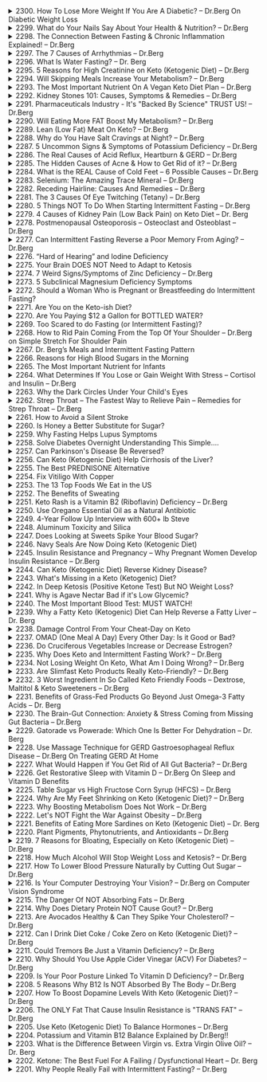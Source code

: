 <details>
<summary>2300. How To Lose More Weight If You Are A Diabetic? – Dr.Berg On Diabetic Weight Loss</summary><br>

<a href="https://www.youtube.com/watch?v=xVMqFuwxKyw" target="_blank">
    <img src="https://img.youtube.com/vi/xVMqFuwxKyw/maxresdefault.jpg" 
        alt="[Youtube]" width="200">
</a>

# How To Lose More Weight If You Are A Diabetic? – Dr.Berg On Diabetic Weight Loss


</details>

<details>
<summary>2299. What do Your Nails Say About Your Health & Nutrition? – Dr.Berg</summary><br>

<a href="https://www.youtube.com/watch?v=RopzcyBbXDk" target="_blank">
    <img src="https://img.youtube.com/vi/RopzcyBbXDk/maxresdefault.jpg" 
        alt="[Youtube]" width="200">
</a>

# What do Your Nails Say About Your Health & Nutrition? – Dr.Berg


</details>

<details>
<summary>2298. The Connection Between Fasting & Chronic Inflammation Explained! – Dr.Berg</summary><br>

<a href="https://www.youtube.com/watch?v=mWkV_lc71C4" target="_blank">
    <img src="https://img.youtube.com/vi/mWkV_lc71C4/maxresdefault.jpg" 
        alt="[Youtube]" width="200">
</a>

# The Connection Between Fasting & Chronic Inflammation Explained! – Dr.Berg


</details>

<details>
<summary>2297. The 7 Causes of Arrhythmias – Dr.Berg</summary><br>

<a href="https://www.youtube.com/watch?v=QcEBNUVHRec" target="_blank">
    <img src="https://img.youtube.com/vi/QcEBNUVHRec/maxresdefault.jpg" 
        alt="[Youtube]" width="200">
</a>

# The 7 Causes of Arrhythmias – Dr.Berg


</details>

<details>
<summary>2296. What Is Water Fasting? – Dr. Berg</summary><br>

<a href="https://www.youtube.com/watch?v=suxKTJYy9Gc" target="_blank">
    <img src="https://img.youtube.com/vi/suxKTJYy9Gc/maxresdefault.jpg" 
        alt="[Youtube]" width="200">
</a>

# What Is Water Fasting? – Dr. Berg


</details>

<details>
<summary>2295. 5 Reasons for High Creatinine on Keto (Ketogenic Diet) – Dr.Berg</summary><br>

<a href="https://www.youtube.com/watch?v=tw1lO0MXPzg" target="_blank">
    <img src="https://img.youtube.com/vi/tw1lO0MXPzg/maxresdefault.jpg" 
        alt="[Youtube]" width="200">
</a>

# 5 Reasons for High Creatinine on Keto (Ketogenic Diet) – Dr.Berg


</details>

<details>
<summary>2294. Will Skipping Meals Increase Your Metabolism? – Dr.Berg</summary><br>

<a href="https://www.youtube.com/watch?v=AiPi3_ibTqQ" target="_blank">
    <img src="https://img.youtube.com/vi/AiPi3_ibTqQ/maxresdefault.jpg" 
        alt="[Youtube]" width="200">
</a>

# Will Skipping Meals Increase Your Metabolism? – Dr.Berg


</details>

<details>
<summary>2293. The Most Important Nutrient On A Vegan Keto Diet Plan – Dr.Berg</summary><br>

<a href="https://www.youtube.com/watch?v=86VNVf9pklU" target="_blank">
    <img src="https://img.youtube.com/vi/86VNVf9pklU/maxresdefault.jpg" 
        alt="[Youtube]" width="200">
</a>

# The Most Important Nutrient On A Vegan Keto Diet Plan – Dr.Berg


</details>

<details>
<summary>2292. Kidney Stones 101: Causes, Symptoms & Remedies – Dr.Berg</summary><br>

<a href="https://www.youtube.com/watch?v=jJhbMUzCInM" target="_blank">
    <img src="https://img.youtube.com/vi/jJhbMUzCInM/maxresdefault.jpg" 
        alt="[Youtube]" width="200">
</a>

# Kidney Stones 101: Causes, Symptoms & Remedies – Dr.Berg


</details>

<details>
<summary>2291. Pharmaceuticals Industry - It's "Backed By Science" TRUST US! – Dr.Berg</summary><br>

<a href="https://www.youtube.com/watch?v=mupYHvBrCRI" target="_blank">
    <img src="https://img.youtube.com/vi/mupYHvBrCRI/maxresdefault.jpg" 
        alt="[Youtube]" width="200">
</a>

# Pharmaceuticals Industry - It's "Backed By Science" TRUST US! – Dr.Berg


</details>

<details>
<summary>2290. Will Eating More FAT Boost My Metabolism? – Dr.Berg</summary><br>

<a href="https://www.youtube.com/watch?v=7Dy_o2ImfeU" target="_blank">
    <img src="https://img.youtube.com/vi/7Dy_o2ImfeU/maxresdefault.jpg" 
        alt="[Youtube]" width="200">
</a>

# Will Eating More FAT Boost My Metabolism? – Dr.Berg


</details>

<details>
<summary>2289. Lean (Low Fat) Meat On Keto? – Dr.Berg</summary><br>

<a href="https://www.youtube.com/watch?v=OHsAoW3fs34" target="_blank">
    <img src="https://img.youtube.com/vi/OHsAoW3fs34/maxresdefault.jpg" 
        alt="[Youtube]" width="200">
</a>

# Lean (Low Fat) Meat On Keto? – Dr.Berg


</details>

<details>
<summary>2288. Why do You Have Salt Cravings at Night? – Dr.Berg</summary><br>

<a href="https://www.youtube.com/watch?v=qJiwXpLOaFI" target="_blank">
    <img src="https://img.youtube.com/vi/qJiwXpLOaFI/maxresdefault.jpg" 
        alt="[Youtube]" width="200">
</a>

# Why do You Have Salt Cravings at Night? – Dr.Berg


</details>

<details>
<summary>2287. 5 Uncommon Signs & Symptoms of Potassium Deficiency – Dr.Berg</summary><br>

<a href="https://www.youtube.com/watch?v=2ZRfTLoGNnw" target="_blank">
    <img src="https://img.youtube.com/vi/2ZRfTLoGNnw/maxresdefault.jpg" 
        alt="[Youtube]" width="200">
</a>

# 5 Uncommon Signs & Symptoms of Potassium Deficiency – Dr.Berg


</details>

<details>
<summary>2286. The Real Causes of Acid Reflux, Heartburn & GERD – Dr.Berg</summary><br>

<a href="https://www.youtube.com/watch?v=HhUTAw6wcK8" target="_blank">
    <img src="https://img.youtube.com/vi/HhUTAw6wcK8/maxresdefault.jpg" 
        alt="[Youtube]" width="200">
</a>

# The Real Causes of Acid Reflux, Heartburn & GERD – Dr.Berg


</details>

<details>
<summary>2285. The Hidden Causes of Acne & How to Get Rid of it? – Dr.Berg</summary><br>

<a href="https://www.youtube.com/watch?v=LFGN0YSk4Ow" target="_blank">
    <img src="https://img.youtube.com/vi/LFGN0YSk4Ow/maxresdefault.jpg" 
        alt="[Youtube]" width="200">
</a>

# The Hidden Causes of Acne & How to Get Rid of it? – Dr.Berg


</details>

<details>
<summary>2284. What is the REAL Cause of Cold Feet – 6 Possible Causes – Dr.Berg</summary><br>

<a href="https://www.youtube.com/watch?v=PIgxshnJtHM" target="_blank">
    <img src="https://img.youtube.com/vi/PIgxshnJtHM/maxresdefault.jpg" 
        alt="[Youtube]" width="200">
</a>

# What is the REAL Cause of Cold Feet – 6 Possible Causes – Dr.Berg


</details>

<details>
<summary>2283. Selenium: The Amazing Trace Mineral – Dr.Berg</summary><br>

<a href="https://www.youtube.com/watch?v=53eqdCTMRVw" target="_blank">
    <img src="https://img.youtube.com/vi/53eqdCTMRVw/maxresdefault.jpg" 
        alt="[Youtube]" width="200">
</a>

# Selenium: The Amazing Trace Mineral – Dr.Berg


</details>

<details>
<summary>2282. Receding Hairline: Causes And Remedies – Dr.Berg</summary><br>

<a href="https://www.youtube.com/watch?v=wLxnFvdPZ8M" target="_blank">
    <img src="https://img.youtube.com/vi/wLxnFvdPZ8M/maxresdefault.jpg" 
        alt="[Youtube]" width="200">
</a>

# Receding Hairline: Causes And Remedies – Dr.Berg


</details>

<details>
<summary>2281. The 3 Causes Of Eye Twitching (Tetany) – Dr.Berg</summary><br>

<a href="https://www.youtube.com/watch?v=_zfdf3voy2I" target="_blank">
    <img src="https://img.youtube.com/vi/_zfdf3voy2I/maxresdefault.jpg" 
        alt="[Youtube]" width="200">
</a>

# The 3 Causes Of Eye Twitching (Tetany) – Dr.Berg


</details>

<details>
<summary>2280. 5 Things NOT To Do When Starting Intermittent Fasting – Dr.Berg</summary><br>

<a href="https://www.youtube.com/watch?v=abJ3NIYw6x8" target="_blank">
    <img src="https://img.youtube.com/vi/abJ3NIYw6x8/maxresdefault.jpg" 
        alt="[Youtube]" width="200">
</a>

# 5 Things NOT To Do When Starting Intermittent Fasting – Dr.Berg


</details>

<details>
<summary>2279. 4 Causes of Kidney Pain (Low Back Pain) on Keto Diet – Dr. Berg</summary><br>

<a href="https://www.youtube.com/watch?v=IiRg-U8mwuM" target="_blank">
    <img src="https://img.youtube.com/vi/IiRg-U8mwuM/maxresdefault.jpg" 
        alt="[Youtube]" width="200">
</a>

# 4 Causes of Kidney Pain (Low Back Pain) on Keto Diet – Dr. Berg


</details>

<details>
<summary>2278. Postmenopausal Osteoporosis – Osteoclast and Osteoblast – Dr.Berg</summary><br>

<a href="https://www.youtube.com/watch?v=N5-rDpN9ux8" target="_blank">
    <img src="https://img.youtube.com/vi/N5-rDpN9ux8/maxresdefault.jpg" 
        alt="[Youtube]" width="200">
</a>

# Postmenopausal Osteoporosis – Osteoclast and Osteoblast – Dr.Berg


</details>

<details>
<summary>2277. Can Intermittent Fasting Reverse a Poor Memory From Aging? – Dr.Berg</summary><br>

<a href="https://www.youtube.com/watch?v=GQ5fY3ULhdQ" target="_blank">
    <img src="https://img.youtube.com/vi/GQ5fY3ULhdQ/maxresdefault.jpg" 
        alt="[Youtube]" width="200">
</a>

# Can Intermittent Fasting Reverse a Poor Memory From Aging? – Dr.Berg


</details>

<details>
<summary>2276. “Hard of Hearing” and Iodine Deficiency</summary><br>

<a href="https://www.youtube.com/watch?v=8Q0ymrPE9-4" target="_blank">
    <img src="https://img.youtube.com/vi/8Q0ymrPE9-4/maxresdefault.jpg" 
        alt="[Youtube]" width="200">
</a>

# “Hard of Hearing” and Iodine Deficiency


</details>

<details>
<summary>2275. Your Brain DOES NOT Need to Adapt to Ketosis</summary><br>

<a href="https://www.youtube.com/watch?v=NX2HB7-tD_o" target="_blank">
    <img src="https://img.youtube.com/vi/NX2HB7-tD_o/maxresdefault.jpg" 
        alt="[Youtube]" width="200">
</a>

# Your Brain DOES NOT Need to Adapt to Ketosis


</details>

<details>
<summary>2274. 7 Weird Signs/Symptoms of Zinc Deficiency – Dr.Berg</summary><br>

<a href="https://www.youtube.com/watch?v=qwfeJJrbaO0" target="_blank">
    <img src="https://img.youtube.com/vi/qwfeJJrbaO0/maxresdefault.jpg" 
        alt="[Youtube]" width="200">
</a>

# 7 Weird Signs/Symptoms of Zinc Deficiency – Dr.Berg


</details>

<details>
<summary>2273. 5 Subclinical Magnesium Deficiency Symptoms</summary><br>

<a href="https://www.youtube.com/watch?v=3caP3r95fZ4" target="_blank">
    <img src="https://img.youtube.com/vi/3caP3r95fZ4/maxresdefault.jpg" 
        alt="[Youtube]" width="200">
</a>

# 5 Subclinical Magnesium Deficiency Symptoms


</details>

<details>
<summary>2272. Should a Woman Who is Pregnant or Breastfeeding do Intermittent Fasting?</summary><br>

<a href="https://www.youtube.com/watch?v=AatvLqKEH7U" target="_blank">
    <img src="https://img.youtube.com/vi/AatvLqKEH7U/maxresdefault.jpg" 
        alt="[Youtube]" width="200">
</a>

# Should a Woman Who is Pregnant or Breastfeeding do Intermittent Fasting?


</details>

<details>
<summary>2271. Are You on the Keto-ish Diet?</summary><br>

<a href="https://www.youtube.com/watch?v=ydQuw8JtRo0" target="_blank">
    <img src="https://img.youtube.com/vi/ydQuw8JtRo0/maxresdefault.jpg" 
        alt="[Youtube]" width="200">
</a>

# Are You on the Keto-ish Diet?


</details>

<details>
<summary>2270. Are You Paying $12 a Gallon for BOTTLED WATER?</summary><br>

<a href="https://www.youtube.com/watch?v=3yKLWYBCi7E" target="_blank">
    <img src="https://img.youtube.com/vi/3yKLWYBCi7E/maxresdefault.jpg" 
        alt="[Youtube]" width="200">
</a>

# Are You Paying $12 a Gallon for BOTTLED WATER?


</details>

<details>
<summary>2269. Too Scared to do Fasting (or Intermittent Fasting)?</summary><br>

<a href="https://www.youtube.com/watch?v=85cT2ctYvHI" target="_blank">
    <img src="https://img.youtube.com/vi/85cT2ctYvHI/maxresdefault.jpg" 
        alt="[Youtube]" width="200">
</a>

# Too Scared to do Fasting (or Intermittent Fasting)?


</details>

<details>
<summary>2268. How to Rid Pain Coming From the Top Of Your Shoulder – Dr.Berg on Simple Stretch For Shoulder Pain</summary><br>

<a href="https://www.youtube.com/watch?v=DL74upsPqZs" target="_blank">
    <img src="https://img.youtube.com/vi/DL74upsPqZs/maxresdefault.jpg" 
        alt="[Youtube]" width="200">
</a>

# How to Rid Pain Coming From the Top Of Your Shoulder – Dr.Berg on Simple Stretch For Shoulder Pain


</details>

<details>
<summary>2267. Dr. Berg’s Meals and Intermittent Fasting Pattern</summary><br>

<a href="https://www.youtube.com/watch?v=EhZK_MUPxrc" target="_blank">
    <img src="https://img.youtube.com/vi/EhZK_MUPxrc/maxresdefault.jpg" 
        alt="[Youtube]" width="200">
</a>

# Dr. Berg’s Meals and Intermittent Fasting Pattern


</details>

<details>
<summary>2266. Reasons for High Blood Sugars in the Morning</summary><br>

<a href="https://www.youtube.com/watch?v=12njrfrfMg4" target="_blank">
    <img src="https://img.youtube.com/vi/12njrfrfMg4/maxresdefault.jpg" 
        alt="[Youtube]" width="200">
</a>

# Reasons for High Blood Sugars in the Morning


</details>

<details>
<summary>2265. The Most Important Nutrient for Infants</summary><br>

<a href="https://www.youtube.com/watch?v=eSQ4x06HsBw" target="_blank">
    <img src="https://img.youtube.com/vi/eSQ4x06HsBw/maxresdefault.jpg" 
        alt="[Youtube]" width="200">
</a>

# The Most Important Nutrient for Infants


</details>

<details>
<summary>2264. What Determines If You Lose or Gain Weight With Stress – Cortisol and Insulin – Dr.Berg</summary><br>

<a href="https://www.youtube.com/watch?v=xmxWqW3SxFw" target="_blank">
    <img src="https://img.youtube.com/vi/xmxWqW3SxFw/maxresdefault.jpg" 
        alt="[Youtube]" width="200">
</a>

# What Determines If You Lose or Gain Weight With Stress – Cortisol and Insulin – Dr.Berg


</details>

<details>
<summary>2263. Why the Dark Circles Under Your Child's Eyes</summary><br>

<a href="https://www.youtube.com/watch?v=mu8mC792R10" target="_blank">
    <img src="https://img.youtube.com/vi/mu8mC792R10/maxresdefault.jpg" 
        alt="[Youtube]" width="200">
</a>

# Why the Dark Circles Under Your Child's Eyes


</details>

<details>
<summary>2262. Strep Throat – The Fastest Way to Relieve Pain – Remedies for Strep Throat – Dr.Berg</summary><br>

<a href="https://www.youtube.com/watch?v=ACHHOswD56s" target="_blank">
    <img src="https://img.youtube.com/vi/ACHHOswD56s/maxresdefault.jpg" 
        alt="[Youtube]" width="200">
</a>

# Strep Throat – The Fastest Way to Relieve Pain – Remedies for Strep Throat – Dr.Berg


</details>

<details>
<summary>2261. How to Avoid a Silent Stroke</summary><br>

<a href="https://www.youtube.com/watch?v=wu2kyiEE0rc" target="_blank">
    <img src="https://img.youtube.com/vi/wu2kyiEE0rc/maxresdefault.jpg" 
        alt="[Youtube]" width="200">
</a>

# How to Avoid a Silent Stroke


</details>

<details>
<summary>2260. Is Honey a Better Substitute for Sugar?</summary><br>

<a href="https://www.youtube.com/watch?v=Ih8b8mFZjo4" target="_blank">
    <img src="https://img.youtube.com/vi/Ih8b8mFZjo4/maxresdefault.jpg" 
        alt="[Youtube]" width="200">
</a>

# Is Honey a Better Substitute for Sugar?


</details>

<details>
<summary>2259. Why Fasting Helps Lupus Symptoms</summary><br>

<a href="https://www.youtube.com/watch?v=gVFKqrfeyuY" target="_blank">
    <img src="https://img.youtube.com/vi/gVFKqrfeyuY/maxresdefault.jpg" 
        alt="[Youtube]" width="200">
</a>

# Why Fasting Helps Lupus Symptoms


</details>

<details>
<summary>2258. Solve Diabetes Overnight Understanding This Simple....</summary><br>

<a href="https://www.youtube.com/watch?v=zKNaT1Wnd6g" target="_blank">
    <img src="https://img.youtube.com/vi/zKNaT1Wnd6g/maxresdefault.jpg" 
        alt="[Youtube]" width="200">
</a>

# Solve Diabetes Overnight Understanding This Simple....


</details>

<details>
<summary>2257. Can Parkinson's Disease Be Reversed?</summary><br>

<a href="https://www.youtube.com/watch?v=RpMEMX-c7VU" target="_blank">
    <img src="https://img.youtube.com/vi/RpMEMX-c7VU/maxresdefault.jpg" 
        alt="[Youtube]" width="200">
</a>

# Can Parkinson's Disease Be Reversed?


</details>

<details>
<summary>2256. Can Keto (Ketogenic Diet) Help Cirrhosis of the Liver?</summary><br>

<a href="https://www.youtube.com/watch?v=gmabQuELWFg" target="_blank">
    <img src="https://img.youtube.com/vi/gmabQuELWFg/maxresdefault.jpg" 
        alt="[Youtube]" width="200">
</a>

# Can Keto (Ketogenic Diet) Help Cirrhosis of the Liver?


</details>

<details>
<summary>2255. The Best PREDNISONE Alternative</summary><br>

<a href="https://www.youtube.com/watch?v=OSwhSam_hLU" target="_blank">
    <img src="https://img.youtube.com/vi/OSwhSam_hLU/maxresdefault.jpg" 
        alt="[Youtube]" width="200">
</a>

# The Best PREDNISONE Alternative


</details>

<details>
<summary>2254. Fix Vitiligo With Copper</summary><br>

<a href="https://www.youtube.com/watch?v=3qzn1MF7X5I" target="_blank">
    <img src="https://img.youtube.com/vi/3qzn1MF7X5I/maxresdefault.jpg" 
        alt="[Youtube]" width="200">
</a>

# Fix Vitiligo With Copper


</details>

<details>
<summary>2253. The 13 Top Foods We Eat in the US</summary><br>

<a href="https://www.youtube.com/watch?v=wqCxyW_CVWE" target="_blank">
    <img src="https://img.youtube.com/vi/wqCxyW_CVWE/maxresdefault.jpg" 
        alt="[Youtube]" width="200">
</a>

# The 13 Top Foods We Eat in the US


</details>

<details>
<summary>2252. The Benefits of Sweating</summary><br>

<a href="https://www.youtube.com/watch?v=PrUui7S58uU" target="_blank">
    <img src="https://img.youtube.com/vi/PrUui7S58uU/maxresdefault.jpg" 
        alt="[Youtube]" width="200">
</a>

# The Benefits of Sweating


</details>

<details>
<summary>2251. Keto Rash is a Vitamin B2 (Riboflavin) Deficiency – Dr.Berg</summary><br>

<a href="https://www.youtube.com/watch?v=1vCaFzqB6iA" target="_blank">
    <img src="https://img.youtube.com/vi/1vCaFzqB6iA/maxresdefault.jpg" 
        alt="[Youtube]" width="200">
</a>

# Keto Rash is a Vitamin B2 (Riboflavin) Deficiency – Dr.Berg


</details>

<details>
<summary>2250. Use Oregano Essential Oil as a Natural Antibiotic</summary><br>

<a href="https://www.youtube.com/watch?v=VMNVb_z02j0" target="_blank">
    <img src="https://img.youtube.com/vi/VMNVb_z02j0/maxresdefault.jpg" 
        alt="[Youtube]" width="200">
</a>

# Use Oregano Essential Oil as a Natural Antibiotic


</details>

<details>
<summary>2249. 4-Year Follow Up Interview with 600+ lb Steve</summary><br>

<a href="https://www.youtube.com/watch?v=TYnzZ7VlaV8" target="_blank">
    <img src="https://img.youtube.com/vi/TYnzZ7VlaV8/maxresdefault.jpg" 
        alt="[Youtube]" width="200">
</a>

# 4-Year Follow Up Interview with 600+ lb Steve


</details>

<details>
<summary>2248. Aluminum Toxicity and Silica</summary><br>

<a href="https://www.youtube.com/watch?v=6bXVLTx4snw" target="_blank">
    <img src="https://img.youtube.com/vi/6bXVLTx4snw/maxresdefault.jpg" 
        alt="[Youtube]" width="200">
</a>

# Aluminum Toxicity and Silica


</details>

<details>
<summary>2247. Does Looking at Sweets Spike Your Blood Sugar?</summary><br>

<a href="https://www.youtube.com/watch?v=ZU40MOnU44s" target="_blank">
    <img src="https://img.youtube.com/vi/ZU40MOnU44s/maxresdefault.jpg" 
        alt="[Youtube]" width="200">
</a>

# Does Looking at Sweets Spike Your Blood Sugar?


</details>

<details>
<summary>2246. Navy Seals Are Now Doing Keto (Ketogenic Diet)</summary><br>

<a href="https://www.youtube.com/watch?v=gagAFOfxgHs" target="_blank">
    <img src="https://img.youtube.com/vi/gagAFOfxgHs/maxresdefault.jpg" 
        alt="[Youtube]" width="200">
</a>

# Navy Seals Are Now Doing Keto (Ketogenic Diet)


</details>

<details>
<summary>2245. Insulin Resistance and Pregnancy – Why Pregnant Women Develop Insulin Resistance – Dr.Berg</summary><br>

<a href="https://www.youtube.com/watch?v=ZzyWh9SYPVI" target="_blank">
    <img src="https://img.youtube.com/vi/ZzyWh9SYPVI/maxresdefault.jpg" 
        alt="[Youtube]" width="200">
</a>

# Insulin Resistance and Pregnancy – Why Pregnant Women Develop Insulin Resistance – Dr.Berg


</details>

<details>
<summary>2244. Can Keto (Ketogenic Diet) Reverse Kidney Disease?</summary><br>

<a href="https://www.youtube.com/watch?v=e5rbb3jHiNs" target="_blank">
    <img src="https://img.youtube.com/vi/e5rbb3jHiNs/maxresdefault.jpg" 
        alt="[Youtube]" width="200">
</a>

# Can Keto (Ketogenic Diet) Reverse Kidney Disease?


</details>

<details>
<summary>2243. What's Missing in a Keto (Ketogenic) Diet?</summary><br>

<a href="https://www.youtube.com/watch?v=NIoFlMGMJMw" target="_blank">
    <img src="https://img.youtube.com/vi/NIoFlMGMJMw/maxresdefault.jpg" 
        alt="[Youtube]" width="200">
</a>

# What's Missing in a Keto (Ketogenic) Diet?


</details>

<details>
<summary>2242. In Deep Ketosis (Positive Ketone Test) But NO Weight Loss?</summary><br>

<a href="https://www.youtube.com/watch?v=U92X90sFdMs" target="_blank">
    <img src="https://img.youtube.com/vi/U92X90sFdMs/maxresdefault.jpg" 
        alt="[Youtube]" width="200">
</a>

# In Deep Ketosis (Positive Ketone Test) But NO Weight Loss?


</details>

<details>
<summary>2241. Why is Agave Nectar Bad if it's Low Glycemic?</summary><br>

<a href="https://www.youtube.com/watch?v=MTrqUv4a4Rg" target="_blank">
    <img src="https://img.youtube.com/vi/MTrqUv4a4Rg/maxresdefault.jpg" 
        alt="[Youtube]" width="200">
</a>

# Why is Agave Nectar Bad if it's Low Glycemic?


</details>

<details>
<summary>2240. The Most Important Blood Test: MUST WATCH!</summary><br>

<a href="https://www.youtube.com/watch?v=7zzsFnfW0Jk" target="_blank">
    <img src="https://img.youtube.com/vi/7zzsFnfW0Jk/maxresdefault.jpg" 
        alt="[Youtube]" width="200">
</a>

# The Most Important Blood Test: MUST WATCH!


</details>

<details>
<summary>2239. Why a Fatty Keto (Ketogenic) Diet Can Help Reverse a Fatty Liver – Dr. Berg</summary><br>

<a href="https://www.youtube.com/watch?v=kgUdJBLo8-M" target="_blank">
    <img src="https://img.youtube.com/vi/kgUdJBLo8-M/maxresdefault.jpg" 
        alt="[Youtube]" width="200">
</a>

# Why a Fatty Keto (Ketogenic) Diet Can Help Reverse a Fatty Liver – Dr. Berg


</details>

<details>
<summary>2238. Damage Control From Your Cheat-Day on Keto</summary><br>

<a href="https://www.youtube.com/watch?v=d7WwMXskKQA" target="_blank">
    <img src="https://img.youtube.com/vi/d7WwMXskKQA/maxresdefault.jpg" 
        alt="[Youtube]" width="200">
</a>

# Damage Control From Your Cheat-Day on Keto


</details>

<details>
<summary>2237. OMAD (One Meal A Day) Every Other Day: Is it Good or Bad?</summary><br>

<a href="https://www.youtube.com/watch?v=oM-MFQlN7h0" target="_blank">
    <img src="https://img.youtube.com/vi/oM-MFQlN7h0/maxresdefault.jpg" 
        alt="[Youtube]" width="200">
</a>

# OMAD (One Meal A Day) Every Other Day: Is it Good or Bad?


</details>

<details>
<summary>2236. Do Cruciferous Vegetables Increase or Decrease Estrogen?</summary><br>

<a href="https://www.youtube.com/watch?v=5aFFR2s6ZK8" target="_blank">
    <img src="https://img.youtube.com/vi/5aFFR2s6ZK8/maxresdefault.jpg" 
        alt="[Youtube]" width="200">
</a>

# Do Cruciferous Vegetables Increase or Decrease Estrogen?


</details>

<details>
<summary>2235. Why Does Keto and Intermittent Fasting Work? – Dr.Berg</summary><br>

<a href="https://www.youtube.com/watch?v=_Ys3QDmXiEA" target="_blank">
    <img src="https://img.youtube.com/vi/_Ys3QDmXiEA/maxresdefault.jpg" 
        alt="[Youtube]" width="200">
</a>

# Why Does Keto and Intermittent Fasting Work? – Dr.Berg


</details>

<details>
<summary>2234. Not Losing Weight On Keto, What Am I Doing Wrong? – Dr.Berg</summary><br>

<a href="https://www.youtube.com/watch?v=p8TMt9TZ5Qo" target="_blank">
    <img src="https://img.youtube.com/vi/p8TMt9TZ5Qo/maxresdefault.jpg" 
        alt="[Youtube]" width="200">
</a>

# Not Losing Weight On Keto, What Am I Doing Wrong? – Dr.Berg


</details>

<details>
<summary>2233. Are Slimfast Keto Products Really Keto-Friendly? – Dr.Berg</summary><br>

<a href="https://www.youtube.com/watch?v=k4oStGeSoK8" target="_blank">
    <img src="https://img.youtube.com/vi/k4oStGeSoK8/maxresdefault.jpg" 
        alt="[Youtube]" width="200">
</a>

# Are Slimfast Keto Products Really Keto-Friendly? – Dr.Berg


</details>

<details>
<summary>2232. 3 Worst Ingredient In So Called Keto Friendly Foods – Dextrose, Maltitol & Keto Sweeteners – Dr.Berg</summary><br>

<a href="https://www.youtube.com/watch?v=9NILSBpvQB4" target="_blank">
    <img src="https://img.youtube.com/vi/9NILSBpvQB4/maxresdefault.jpg" 
        alt="[Youtube]" width="200">
</a>

# 3 Worst Ingredient In So Called Keto Friendly Foods – Dextrose, Maltitol & Keto Sweeteners – Dr.Berg


</details>

<details>
<summary>2231. Benefits of Grass-Fed Products Go Beyond Just Omega-3 Fatty Acids – Dr. Berg</summary><br>

<a href="https://www.youtube.com/watch?v=BqYmrJcXGFg" target="_blank">
    <img src="https://img.youtube.com/vi/BqYmrJcXGFg/maxresdefault.jpg" 
        alt="[Youtube]" width="200">
</a>

# Benefits of Grass-Fed Products Go Beyond Just Omega-3 Fatty Acids – Dr. Berg


</details>

<details>
<summary>2230. The Brain-Gut Connection: Anxiety & Stress Coming from Missing Gut Bacteria – Dr.Berg</summary><br>

<a href="https://www.youtube.com/watch?v=MLJOXKY1SYs" target="_blank">
    <img src="https://img.youtube.com/vi/MLJOXKY1SYs/maxresdefault.jpg" 
        alt="[Youtube]" width="200">
</a>

# The Brain-Gut Connection: Anxiety & Stress Coming from Missing Gut Bacteria – Dr.Berg


</details>

<details>
<summary>2229. Gatorade vs Powerade: Which One Is Better For Dehydration – Dr. Berg</summary><br>

<a href="https://www.youtube.com/watch?v=KfLFFHnim7E" target="_blank">
    <img src="https://img.youtube.com/vi/KfLFFHnim7E/maxresdefault.jpg" 
        alt="[Youtube]" width="200">
</a>

# Gatorade vs Powerade: Which One Is Better For Dehydration – Dr. Berg


</details>

<details>
<summary>2228. Use Massage Technique for GERD Gastroesophageal Reflux Disease – Dr.Berg On Treating GERD At Home</summary><br>

<a href="https://www.youtube.com/watch?v=ni7dFVmliN0" target="_blank">
    <img src="https://img.youtube.com/vi/ni7dFVmliN0/maxresdefault.jpg" 
        alt="[Youtube]" width="200">
</a>

# Use Massage Technique for GERD Gastroesophageal Reflux Disease – Dr.Berg On Treating GERD At Home


</details>

<details>
<summary>2227. What Would Happen if You Get Rid of All Gut Bacteria? – Dr.Berg</summary><br>

<a href="https://www.youtube.com/watch?v=iJwOpUprZR4" target="_blank">
    <img src="https://img.youtube.com/vi/iJwOpUprZR4/maxresdefault.jpg" 
        alt="[Youtube]" width="200">
</a>

# What Would Happen if You Get Rid of All Gut Bacteria? – Dr.Berg


</details>

<details>
<summary>2226. Get Restorative Sleep with Vitamin D – Dr.Berg On Sleep and Vitamin D Benefits</summary><br>

<a href="https://www.youtube.com/watch?v=JWl9vsVm3dw" target="_blank">
    <img src="https://img.youtube.com/vi/JWl9vsVm3dw/maxresdefault.jpg" 
        alt="[Youtube]" width="200">
</a>

# Get Restorative Sleep with Vitamin D – Dr.Berg On Sleep and Vitamin D Benefits


</details>

<details>
<summary>2225. Table Sugar vs High Fructose Corn Syrup (HFCS) – Dr.Berg</summary><br>

<a href="https://www.youtube.com/watch?v=7mzrAGfr3UM" target="_blank">
    <img src="https://img.youtube.com/vi/7mzrAGfr3UM/maxresdefault.jpg" 
        alt="[Youtube]" width="200">
</a>

# Table Sugar vs High Fructose Corn Syrup (HFCS) – Dr.Berg


</details>

<details>
<summary>2224. Why Are My Feet Shrinking on Keto (Ketogenic Diet)? – Dr.Berg</summary><br>

<a href="https://www.youtube.com/watch?v=5DDUvUgHfeA" target="_blank">
    <img src="https://img.youtube.com/vi/5DDUvUgHfeA/maxresdefault.jpg" 
        alt="[Youtube]" width="200">
</a>

# Why Are My Feet Shrinking on Keto (Ketogenic Diet)? – Dr.Berg


</details>

<details>
<summary>2223. Why Boosting Metabolism Does Not Work – Dr.Berg</summary><br>

<a href="https://www.youtube.com/watch?v=kX_fDq24Vm0" target="_blank">
    <img src="https://img.youtube.com/vi/kX_fDq24Vm0/maxresdefault.jpg" 
        alt="[Youtube]" width="200">
</a>

# Why Boosting Metabolism Does Not Work – Dr.Berg


</details>

<details>
<summary>2222. Let's NOT Fight the War Against Obesity – Dr.Berg</summary><br>

<a href="https://www.youtube.com/watch?v=UU6ePvtFkSQ" target="_blank">
    <img src="https://img.youtube.com/vi/UU6ePvtFkSQ/maxresdefault.jpg" 
        alt="[Youtube]" width="200">
</a>

# Let's NOT Fight the War Against Obesity – Dr.Berg


</details>

<details>
<summary>2221. Benefits of Eating More Sardines on Keto (Ketogenic Diet) – Dr. Berg</summary><br>

<a href="https://www.youtube.com/watch?v=KppqsVXb_2c" target="_blank">
    <img src="https://img.youtube.com/vi/KppqsVXb_2c/maxresdefault.jpg" 
        alt="[Youtube]" width="200">
</a>

# Benefits of Eating More Sardines on Keto (Ketogenic Diet) – Dr. Berg


</details>

<details>
<summary>2220. Plant Pigments, Phytonutrients, and Antioxidants – Dr.Berg</summary><br>

<a href="https://www.youtube.com/watch?v=9A1FqwT1oOA" target="_blank">
    <img src="https://img.youtube.com/vi/9A1FqwT1oOA/maxresdefault.jpg" 
        alt="[Youtube]" width="200">
</a>

# Plant Pigments, Phytonutrients, and Antioxidants – Dr.Berg


</details>

<details>
<summary>2219. 7 Reasons for Bloating, Especially on Keto (Ketogenic Diet) – Dr.Berg</summary><br>

<a href="https://www.youtube.com/watch?v=AhVDHS_PLQY" target="_blank">
    <img src="https://img.youtube.com/vi/AhVDHS_PLQY/maxresdefault.jpg" 
        alt="[Youtube]" width="200">
</a>

# 7 Reasons for Bloating, Especially on Keto (Ketogenic Diet) – Dr.Berg


</details>

<details>
<summary>2218. How Much Alcohol Will Stop Weight Loss and Ketosis? – Dr.Berg</summary><br>

<a href="https://www.youtube.com/watch?v=4PNbViKzfuE" target="_blank">
    <img src="https://img.youtube.com/vi/4PNbViKzfuE/maxresdefault.jpg" 
        alt="[Youtube]" width="200">
</a>

# How Much Alcohol Will Stop Weight Loss and Ketosis? – Dr.Berg


</details>

<details>
<summary>2217. How To Lower Blood Pressure Naturally by Cutting Out Sugar – Dr.Berg</summary><br>

<a href="https://www.youtube.com/watch?v=GzYkM5DOTps" target="_blank">
    <img src="https://img.youtube.com/vi/GzYkM5DOTps/maxresdefault.jpg" 
        alt="[Youtube]" width="200">
</a>

# How To Lower Blood Pressure Naturally by Cutting Out Sugar – Dr.Berg


</details>

<details>
<summary>2216. Is Your Computer Destroying Your Vision? – Dr.Berg on Computer Vision Syndrome</summary><br>

<a href="https://www.youtube.com/watch?v=UWXNclfUntE" target="_blank">
    <img src="https://img.youtube.com/vi/UWXNclfUntE/maxresdefault.jpg" 
        alt="[Youtube]" width="200">
</a>

# Is Your Computer Destroying Your Vision? – Dr.Berg on Computer Vision Syndrome


</details>

<details>
<summary>2215. The Danger Of NOT Absorbing Fats – Dr.Berg</summary><br>

<a href="https://www.youtube.com/watch?v=9yKAtk3L-pM" target="_blank">
    <img src="https://img.youtube.com/vi/9yKAtk3L-pM/maxresdefault.jpg" 
        alt="[Youtube]" width="200">
</a>

# The Danger Of NOT Absorbing Fats – Dr.Berg


</details>

<details>
<summary>2214. Why Does Dietary Protein NOT Cause Gout? – Dr.Berg</summary><br>

<a href="https://www.youtube.com/watch?v=ptNAKS9VdFs" target="_blank">
    <img src="https://img.youtube.com/vi/ptNAKS9VdFs/maxresdefault.jpg" 
        alt="[Youtube]" width="200">
</a>

# Why Does Dietary Protein NOT Cause Gout? – Dr.Berg


</details>

<details>
<summary>2213. Are Avocados Healthy & Can They Spike Your Cholesterol? – Dr.Berg</summary><br>

<a href="https://www.youtube.com/watch?v=Ran77tMbtAs" target="_blank">
    <img src="https://img.youtube.com/vi/Ran77tMbtAs/maxresdefault.jpg" 
        alt="[Youtube]" width="200">
</a>

# Are Avocados Healthy & Can They Spike Your Cholesterol? – Dr.Berg


</details>

<details>
<summary>2212. Can I Drink Diet Coke / Coke Zero on Keto (Ketogenic Diet)? – Dr.Berg</summary><br>

<a href="https://www.youtube.com/watch?v=2CONA2PNi8E" target="_blank">
    <img src="https://img.youtube.com/vi/2CONA2PNi8E/maxresdefault.jpg" 
        alt="[Youtube]" width="200">
</a>

# Can I Drink Diet Coke / Coke Zero on Keto (Ketogenic Diet)? – Dr.Berg


</details>

<details>
<summary>2211. Could Tremors Be Just a Vitamin Deficiency? – Dr.Berg</summary><br>

<a href="https://www.youtube.com/watch?v=30khOXUP2Qk" target="_blank">
    <img src="https://img.youtube.com/vi/30khOXUP2Qk/maxresdefault.jpg" 
        alt="[Youtube]" width="200">
</a>

# Could Tremors Be Just a Vitamin Deficiency? – Dr.Berg


</details>

<details>
<summary>2210. Why Should You Use Apple Cider Vinegar (ACV) For Diabetes? – Dr.Berg</summary><br>

<a href="https://www.youtube.com/watch?v=QY7lQZgoauA" target="_blank">
    <img src="https://img.youtube.com/vi/QY7lQZgoauA/maxresdefault.jpg" 
        alt="[Youtube]" width="200">
</a>

# Why Should You Use Apple Cider Vinegar (ACV) For Diabetes? – Dr.Berg


</details>

<details>
<summary>2209. Is Your Poor Posture Linked To Vitamin D Deficiency? – Dr.Berg</summary><br>

<a href="https://www.youtube.com/watch?v=o3Q2zzYN8ms" target="_blank">
    <img src="https://img.youtube.com/vi/o3Q2zzYN8ms/maxresdefault.jpg" 
        alt="[Youtube]" width="200">
</a>

# Is Your Poor Posture Linked To Vitamin D Deficiency? – Dr.Berg


</details>

<details>
<summary>2208. 5 Reasons Why B12 Is NOT Absorbed By The Body – Dr.Berg</summary><br>

<a href="https://www.youtube.com/watch?v=8Sw61W80xZk" target="_blank">
    <img src="https://img.youtube.com/vi/8Sw61W80xZk/maxresdefault.jpg" 
        alt="[Youtube]" width="200">
</a>

# 5 Reasons Why B12 Is NOT Absorbed By The Body – Dr.Berg


</details>

<details>
<summary>2207. How To Boost Dopamine Levels With Keto (Ketogenic Diet)? – Dr.Berg</summary><br>

<a href="https://www.youtube.com/watch?v=1XRTkE7hO8I" target="_blank">
    <img src="https://img.youtube.com/vi/1XRTkE7hO8I/maxresdefault.jpg" 
        alt="[Youtube]" width="200">
</a>

# How To Boost Dopamine Levels With Keto (Ketogenic Diet)? – Dr.Berg


</details>

<details>
<summary>2206. The ONLY Fat That Cause Insulin Resistance is "TRANS FAT" – Dr.Berg</summary><br>

<a href="https://www.youtube.com/watch?v=WNZf6ahwr8U" target="_blank">
    <img src="https://img.youtube.com/vi/WNZf6ahwr8U/maxresdefault.jpg" 
        alt="[Youtube]" width="200">
</a>

# The ONLY Fat That Cause Insulin Resistance is "TRANS FAT" – Dr.Berg


</details>

<details>
<summary>2205. Use Keto (Ketogenic Diet) To Balance Hormones – Dr.Berg</summary><br>

<a href="https://www.youtube.com/watch?v=qR34AY8KUM4" target="_blank">
    <img src="https://img.youtube.com/vi/qR34AY8KUM4/maxresdefault.jpg" 
        alt="[Youtube]" width="200">
</a>

# Use Keto (Ketogenic Diet) To Balance Hormones – Dr.Berg


</details>

<details>
<summary>2204. Potassium and Vitamin B12 Balance Explained by Dr.Berg!!</summary><br>

<a href="https://www.youtube.com/watch?v=CPnQSnkRmOU" target="_blank">
    <img src="https://img.youtube.com/vi/CPnQSnkRmOU/maxresdefault.jpg" 
        alt="[Youtube]" width="200">
</a>

# Potassium and Vitamin B12 Balance Explained by Dr.Berg!!


</details>

<details>
<summary>2203. What is the Difference Between Virgin vs. Extra Virgin Olive Oil? – Dr. Berg</summary><br>

<a href="https://www.youtube.com/watch?v=cmoNH7ZLrXs" target="_blank">
    <img src="https://img.youtube.com/vi/cmoNH7ZLrXs/maxresdefault.jpg" 
        alt="[Youtube]" width="200">
</a>

# What is the Difference Between Virgin vs. Extra Virgin Olive Oil? – Dr. Berg


</details>

<details>
<summary>2202. Ketone: The Best Fuel For A Failing / Dysfunctional Heart – Dr. Berg</summary><br>

<a href="https://www.youtube.com/watch?v=gIGHIL4LjlA" target="_blank">
    <img src="https://img.youtube.com/vi/gIGHIL4LjlA/maxresdefault.jpg" 
        alt="[Youtube]" width="200">
</a>

# Ketone: The Best Fuel For A Failing / Dysfunctional Heart – Dr. Berg


</details>

<details>
<summary>2201. Why People Really Fail with Intermittent Fasting? – Dr.Berg</summary><br>

<a href="https://www.youtube.com/watch?v=Rw5yboim2Po" target="_blank">
    <img src="https://img.youtube.com/vi/Rw5yboim2Po/maxresdefault.jpg" 
        alt="[Youtube]" width="200">
</a>

# Why People Really Fail with Intermittent Fasting? – Dr.Berg


</details>

